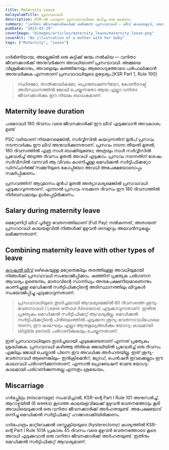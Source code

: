 ```yaml
---
title: Maternity Leave
malayalamTitle: പ്രസവാവധി
description: KSR-ൽ പറയുന്ന പ്രസവാവധിയെ കുറിച്ച ഒരു ലേഖനം
summary: "വനിതാ ജീവനക്കാരികൾക്ക് ലഭിക്കുന്ന പ്രസവാവധി — ലീവ് കാലയളവ്, യോഗ്യത, അവധിക്കാലത്തെ ശമ്പളം, മറ്റ് അവധികളുമായി പ്രസവാവധി സംയോജിപ്പിക്കൽ എന്നിവയെക്കുറിച്ചെല്ലാം വിശദീകരിക്കുന്ന ലേഖനം."
pubDate: "2023-03-29"
coverImage: "@images/articles/maternity_leave/maternity_leave.png"
coverAlt: "An illustration of a mother with her baby"
tags: ["Maternity", "Leave"]
---
```


ഗർഭിണിയായ, അല്ലെങ്കിൽ ഒരു കുട്ടിക്ക് ജന്മം നൽകിയ — വനിതാ ജീവനക്കാരിക്ക് അനുവദിക്കുന്ന അവധിയാണ് പ്രസവാവധി. അമ്മയെ വിശ്രമിക്കാനും, അവളെയും കുഞ്ഞിനേയും ആരോഗ്യത്തോടെ പരിപാലിക്കാൻ അനുവദിക്കുക എന്നതാണ് പ്രസവാവധിയുടെ ഉദ്ദേശ്യം.[KSR Part 1, Rule 100]

> സ്ഥിരമോ, താൽക്കാലികമോ, പ്രൊബേഷണറിയോ, കോൺട്രാക്ട് അടിസ്ഥാനത്തിൽ ജോലി ചെയ്യുന്നതോ ആയ എല്ലാ വനിതാ ജീവനക്കാർക്കും ഈ നിയമം ബാധകമാണ്.

## Maternity leave duration

പരമാവധി 180 ദിവസം വരെ ജീവനക്കാരിക്ക് ഈ ലീവ് എടുക്കുവാൻ അവകാശം ഉണ്ട്

PSC വഴിയാണ് നിയമനമെങ്കിൽ, സർവ്വീസിൽ കയറുന്നതിന് മുൻപ് പ്രസവം നടന്നവർക്കും ഈ ലീവ് അനുവദിക്കുന്നതാണ്. പ്രസവം നടന്ന തീയതി മുതൽ, 180 ദിവസത്തിൽ എത്ര നാൾ ബാക്കിയുണ്ടോ; അത്രയും നാൾ സർവ്വീസിൽ പ്രവേശിച്ച് അടുത്ത ദിവസം മുതൽ അവധി എടുക്കാം. പ്രസവം നടന്നതിന് ശേഷം സർവീസിൽ വന്നവർ ആ വിവരം കാണിച്ചുള്ള മെഡിക്കൽ സർട്ടിഫിക്കറ്റോ ഡിസ്ചാർജ്ജ് സമ്മറിയുടെ കോപ്പിയോ അവധി അപേക്ഷയോടൊപ്പം സമർപ്പിക്കണം.

പ്രസവത്തിന് ആറുമാസം മുൻപ് മുതൽ അത്യാവശ്യമെങ്കിൽ പ്രസവാവധി എടുക്കാവുന്നതാണ്. എന്നാൽ പ്രസവം നടക്കുന്ന ദിവസം ഈ 180 ദിവസത്തിൽ നിർബന്ധമായും ഉൾപ്പെട്ടിരിക്കണം.

## Salary during maternity leave

മെറ്റേണിറ്റി ലീവ് പൂർണ്ണ വേതനത്തിലാണ് (Full Pay) നൽകുന്നത്, അതായത് പ്രസവാവധി കാലയളവിൽ നിങ്ങൾക്ക് മുഴുവൻ ശമ്പളവും അലവൻസുകളും ലഭിക്കുന്നതാണ്.

## Combining maternity leave with other types of leave

[കാഷ്വൽ ലീവ്](/article/casual-leave/) ഒഴികെയുള്ള മറ്റേതെങ്കിലും തരത്തിലുള്ള അവധിയുമായി നിങ്ങൾക്ക് പ്രസവാവധി സംയോജിപ്പിക്കാം. കുഞ്ഞിന് പ്രത്യേക പരിഗണന ആവശ്യം ഉണ്ടെന്നും, മാതാവിന്റെ സാന്നിധ്യം അനുപേക്ഷണീയമാണെന്നും കാണിച്ചുള്ള മെഡിക്കൽ സർട്ടിഫിക്കറ്റിൻ്റെ അടിസ്ഥാനത്തിലും ലീവുകൾ സംയോജിപ്പിച്ചു എടുക്കാവുന്നതാണ്.

> പ്രസവാവധിയുടെ തുടർച്ചയായി ആവശ്യമെങ്കിൽ 60 ദിവസത്തെ ശൂന്യ-വേതനാവധി ( Leave without Allowance) എടുക്കാവുന്നതാണ്. ഇതിനു പ്രത്യേകം മെഡിക്കൽ സർട്ടിഫിക്കറ്റ് ആവശ്യമില്ല. മെഡിക്കൽ സർട്ടിഫിക്കറ്റിന്റെ പിൻബലത്തിൽ എടുക്കുന്ന ശൂന്യ-വേതനാവധിപോലെ തന്നെ, ഈ കാലഘട്ടം എല്ലാ ആനുകൂല്യങ്ങൾക്കും യോഗ്യ-കാലമായി (eligible period) പരിഗണിക്കുകയും ചെയ്യുന്നതാണ്.

ഇത് പ്രസവാവധിയുടെ തുടർച്ചയായി എടുക്കേണ്ടതാണ് എന്നത് പ്രത്യേകം ശ്രദ്ധിക്കുക. പ്രസവാവധി കഴിഞ്ഞു തിരികെ ജോലിയിൽ പ്രവേശിച്ച് ഒരു ദിവസം എങ്കിലും ജോലി ചെയ്താൽ പിന്നെ ഈ അവധിക്കു അർഹതയില്ല. ഇത് ശൂന്യ-വേതനാവധി ആണെങ്കിലും- ഇൻക്രിമെൻറ്, ഗ്രേഡ്, പെൻഷൻ ഇവക്കെല്ലാം ഈ കാലാവധി പരിഗണിക്കുന്നതാണ്, എന്നാൽ പ്രൊബേഷന് വേണ്ട യോഗ്യ-കാലമായി പരിഗണിക്കുന്നതല്ല എന്നതും ശ്രദ്ധേയം.

## Miscarriage

ഗർഭച്ഛിദ്രം (miscarriage) സംഭവിച്ചാൽ, KSR-ന്റെ Part I Rule 101 അനുസരിച്ച്, ആറാഴ്ചയിൽ (6 weeks) കൂടാത്ത കാലയളവിലേക്ക് മുഴുവൻ വേതനത്തോടും കൂടി അവധിയെടുക്കാൻ ഒരു വനിതാ ജീവനക്കാരിക്ക് അർഹതയുണ്ട്. അപേക്ഷയോട് ഒന്നിച്ചു മെഡിക്കൽ സർട്ടിഫിക്കറ്റ് ഹാജാരാക്കിയിരിക്കണം.

ഗർഭപാത്രം മാറ്റിവെക്കൽ ശസ്ത്രക്രിയയുടെ (hysterectomy) കാര്യത്തിൽ KSR-ന്റെ Part I Rule 101A പ്രകാരം 45 ദിവസം വരെ മുഴുവൻ വേതനത്തോടെ കൂടെ അവധി എടുക്കുവാൻ ഒരു വനിതാ ജീവനക്കാരിക്ക് അർഹതയുണ്ട്. ഇതിനും മെഡിക്കൽ സർട്ടിഫിക്കറ്റ് ആവശ്യമാണ്.
